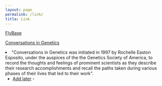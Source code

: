 ```yaml
---
layout: page
permalink: /link/
title: Link
---
```

<a href="http://flybase.org/">FlyBase</a><br>

<a href="http://www.genestory.org/projectDev.html">Conversations in Genetics</a><br>
<li> "Conversations in Genetics was initiated in 1997 by Rochelle Easton Esposito, under the auspices of the the Genetics Society of America, to record the thoughts and feelings of prominent scientists as they describe their research accomplishments and recall the paths taken during various phases of their lives that led to their work".



<ul>
	<li><a href="will add more later..">Add later</a> - </li>
</ul>
